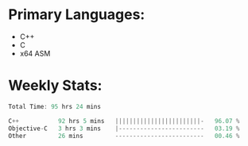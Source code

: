 # Primary Languages:
- C++
- C
- x64 ASM

# Weekly Stats:
<!--START_SECTION:waka-->

```C++
Total Time: 95 hrs 24 mins

C++           92 hrs 5 mins   ||||||||||||||||||||||||-   96.07 %
Objective-C   3 hrs 3 mins    |------------------------   03.19 %
Other         26 mins         -------------------------   00.46 %
```

<!--END_SECTION:waka-->


